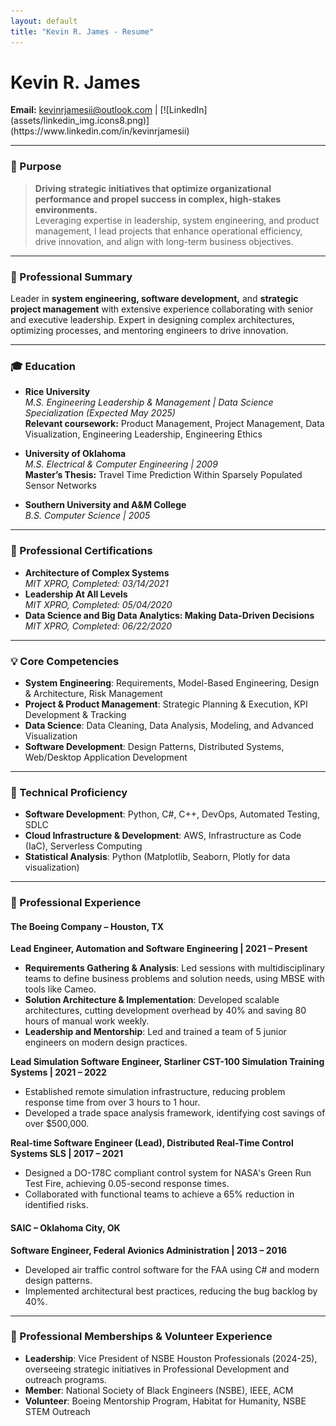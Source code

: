 ```yaml
---
layout: default
title: "Kevin R. James - Resume"
---
```


<div class="header">
  <h1>Kevin R. James</h1>
  <p>
    <strong>Email:</strong> <a href="mailto:kevinrjamesii@outlook.com">kevinrjamesii@outlook.com</a> |  
    [![LinkedIn](assets/linkedin_img.icons8.png)](https://www.linkedin.com/in/kevinrjamesii)
  </p>
</div>

---

### 🎯 Purpose
> **Driving strategic initiatives that optimize organizational performance and propel success in complex, high-stakes environments.**  
> Leveraging expertise in leadership, system engineering, and product management, I lead projects that enhance operational efficiency, drive innovation, and align with long-term business objectives.

---

### 💼 Professional Summary
Leader in **system engineering, software development,** and **strategic project management** with extensive experience collaborating with senior and executive leadership. Expert in designing complex architectures, optimizing processes, and mentoring engineers to drive innovation.

---

### 🎓 Education

- **Rice University**  
  *M.S. Engineering Leadership & Management | Data Science Specialization (Expected May 2025)*  
  **Relevant coursework:** Product Management, Project Management, Data Visualization, Engineering Leadership, Engineering Ethics

- **University of Oklahoma**  
  *M.S. Electrical & Computer Engineering | 2009*  
  **Master’s Thesis:** Travel Time Prediction Within Sparsely Populated Sensor Networks

- **Southern University and A&M College**  
  *B.S. Computer Science | 2005*  

---

### 📜 Professional Certifications
- **Architecture of Complex Systems**  
  *MIT XPRO, Completed: 03/14/2021*
- **Leadership At All Levels**  
  *MIT XPRO, Completed: 05/04/2020*
- **Data Science and Big Data Analytics: Making Data-Driven Decisions**  
  *MIT XPRO, Completed: 06/22/2020*

---

### 💡 Core Competencies
- **System Engineering**: Requirements, Model-Based Engineering, Design & Architecture, Risk Management
- **Project & Product Management**: Strategic Planning & Execution, KPI Development & Tracking
- **Data Science**: Data Cleaning, Data Analysis, Modeling, and Advanced Visualization
- **Software Development**: Design Patterns, Distributed Systems, Web/Desktop Application Development

---

### 🔧 Technical Proficiency

- **Software Development**: Python, C#, C++, DevOps, Automated Testing, SDLC  
- **Cloud Infrastructure & Development**: AWS, Infrastructure as Code (IaC), Serverless Computing  
- **Statistical Analysis**: Python (Matplotlib, Seaborn, Plotly for data visualization)

---

### 👔 Professional Experience

#### The Boeing Company – Houston, TX

**Lead Engineer, Automation and Software Engineering | 2021 – Present**  
- **Requirements Gathering & Analysis**: Led sessions with multidisciplinary teams to define business problems and solution needs, using MBSE with tools like Cameo.  
- **Solution Architecture & Implementation**: Developed scalable architectures, cutting development overhead by 40% and saving 80 hours of manual work weekly.  
- **Leadership and Mentorship**: Led and trained a team of 5 junior engineers on modern design practices.

**Lead Simulation Software Engineer, Starliner CST-100 Simulation Training Systems | 2021 – 2022**  
- Established remote simulation infrastructure, reducing problem response time from over 3 hours to 1 hour.
- Developed a trade space analysis framework, identifying cost savings of over $500,000.

**Real-time Software Engineer (Lead), Distributed Real-Time Control Systems SLS | 2017 – 2021**  
- Designed a DO-178C compliant control system for NASA's Green Run Test Fire, achieving 0.05-second response times.
- Collaborated with functional teams to achieve a 65% reduction in identified risks.

#### SAIC – Oklahoma City, OK

**Software Engineer, Federal Avionics Administration | 2013 – 2016**  
- Developed air traffic control software for the FAA using C# and modern design patterns.
- Implemented architectural best practices, reducing the bug backlog by 40%.

---

### 🤝 Professional Memberships & Volunteer Experience
- **Leadership**: Vice President of NSBE Houston Professionals (2024-25), overseeing strategic initiatives in Professional Development and outreach programs.
- **Member**: National Society of Black Engineers (NSBE), IEEE, ACM  
- **Volunteer**: Boeing Mentorship Program, Habitat for Humanity, NSBE STEM Outreach

